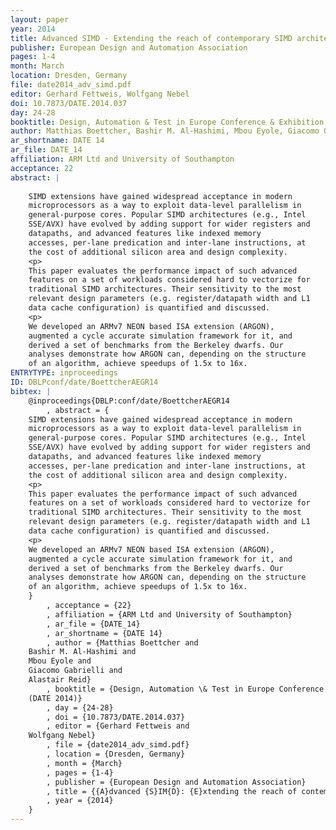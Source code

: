 ```yaml
---
layout: paper
year: 2014
title: Advanced SIMD - Extending the reach of contemporary SIMD architectures
publisher: European Design and Automation Association
pages: 1-4
month: March
location: Dresden, Germany
file: date2014_adv_simd.pdf
editor: Gerhard Fettweis, Wolfgang Nebel
doi: 10.7873/DATE.2014.037
day: 24-28
booktitle: Design, Automation & Test in Europe Conference & Exhibition (DATE 2014)
author: Matthias Boettcher, Bashir M. Al-Hashimi, Mbou Eyole, Giacomo Gabrielli, Alastair Reid
ar_shortname: DATE 14
ar_file: DATE_14
affiliation: ARM Ltd and University of Southampton
acceptance: 22
abstract: |
    
    SIMD extensions have gained widespread acceptance in modern
    microprocessors as a way to exploit data-level parallelism in
    general-purpose cores. Popular SIMD architectures (e.g., Intel
    SSE/AVX) have evolved by adding support for wider registers and
    datapaths, and advanced features like indexed memory
    accesses, per-lane predication and inter-lane instructions, at
    the cost of additional silicon area and design complexity.
    <p>
    This paper evaluates the performance impact of such advanced
    features on a set of workloads considered hard to vectorize for
    traditional SIMD architectures. Their sensitivity to the most
    relevant design parameters (e.g. register/datapath width and L1
    data cache configuration) is quantified and discussed.
    <p>
    We developed an ARMv7 NEON based ISA extension (ARGON),
    augmented a cycle accurate simulation framework for it, and
    derived a set of benchmarks from the Berkeley dwarfs. Our
    analyses demonstrate how ARGON can, depending on the structure
    of an algorithm, achieve speedups of 1.5x to 16x.
ENTRYTYPE: inproceedings
ID: DBLPconf/date/BoettcherAEGR14
bibtex: |
    @inproceedings{DBLP:conf/date/BoettcherAEGR14
        , abstract = {
    SIMD extensions have gained widespread acceptance in modern
    microprocessors as a way to exploit data-level parallelism in
    general-purpose cores. Popular SIMD architectures (e.g., Intel
    SSE/AVX) have evolved by adding support for wider registers and
    datapaths, and advanced features like indexed memory
    accesses, per-lane predication and inter-lane instructions, at
    the cost of additional silicon area and design complexity.
    <p>
    This paper evaluates the performance impact of such advanced
    features on a set of workloads considered hard to vectorize for
    traditional SIMD architectures. Their sensitivity to the most
    relevant design parameters (e.g. register/datapath width and L1
    data cache configuration) is quantified and discussed.
    <p>
    We developed an ARMv7 NEON based ISA extension (ARGON),
    augmented a cycle accurate simulation framework for it, and
    derived a set of benchmarks from the Berkeley dwarfs. Our
    analyses demonstrate how ARGON can, depending on the structure
    of an algorithm, achieve speedups of 1.5x to 16x.
    }
        , acceptance = {22}
        , affiliation = {ARM Ltd and University of Southampton}
        , ar_file = {DATE_14}
        , ar_shortname = {DATE 14}
        , author = {Matthias Boettcher and
    Bashir M. Al-Hashimi and
    Mbou Eyole and
    Giacomo Gabrielli and
    Alastair Reid}
        , booktitle = {Design, Automation \& Test in Europe Conference \& Exhibition
    (DATE 2014)}
        , day = {24-28}
        , doi = {10.7873/DATE.2014.037}
        , editor = {Gerhard Fettweis and
    Wolfgang Nebel}
        , file = {date2014_adv_simd.pdf}
        , location = {Dresden, Germany}
        , month = {March}
        , pages = {1-4}
        , publisher = {European Design and Automation Association}
        , title = {{A}dvanced {S}IM{D}: {E}xtending the reach of contemporary {S}IM{D} architectures}
        , year = {2014}
    }
---
```


